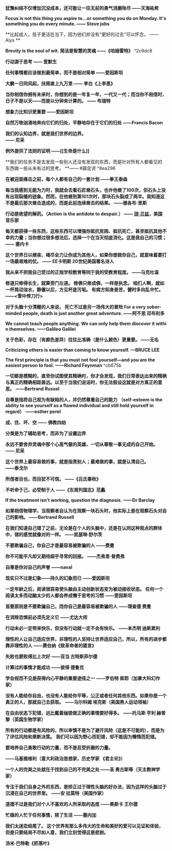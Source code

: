 **犹豫纠结不仅增加沉没成本，还可能让一往无前的勇气消磨殆尽 
——天海祐希**

**Focus is not this thing you aspire to…or something you do on Monday. It's something you do every minute.
—— Steve jobs**

**比起成人，孩子更活在当下，因为他们并没有"更好的过去“可以怀念。
—— Alys **

**Brevity is the soul of wit. 简洁是智慧的灵魂
——《哈姆雷特》** ^2c9dc8

**行动源于思考
—— 爱默生**

**任何事情都应该做到最简单，而不是相对简单
——爱因斯坦**

**大鹏一日同风起，扶摇直上九万里
—— 李白《上李邕》**


**当你相信你拥有未来时，你想到的是一年复一年，一代又一代；而当你不相信时，日子不是以天——而是以分钟来计算的。
—— 布瑞特**

**想象力比知识更重要
——爱因斯坦**


**自然万物汹涌地奔向它们的归处，平静地存在于它们的归处
——Francis Bacon**

**我们的认知边界，就是我们世界的边界。  
—— 尼采** ​

**例外提供了法则的证明
——[[生命是什么]]**


**我们的任务不是去发现一些别人还没有发现的东西，而是针对所有人都看见的东西做一些从未有过的思考。
**—— #薛定谔 ^8ea296


**在被迎面痛击之前，每个人都有自己的一套计划
——拳王泰森**


**每当我感到无能为力时，我就会去看石匠凿石头，也许他凿了100次，但石头上没有出现裂缝的迹象。然而，在他凿到第101次时，那块石头裂成了两半。我知道这不是最后那次凿击造成的，而是此前连续凿击的结果。
——雅各布·里斯**

**行动是绝望的解药。（Action is the antidote to despair.）
—— [琼·贝兹](https://www.brainyquote.com/quotes/joan_baez_132657)，美国音乐家**


**每天都获得一些东西，这些东西可以增强你抵抗贫困、抵抗死亡，甚至抵抗其他不幸的力量；当你想过很多想法后，选择一个在当天彻底消化。这是我自己的习惯；
—— 塞内卡**



**这个世界日以继夜、竭尽全力让你成为其他人，如果你想做你自己，就意味着要打一场最艰难的仗。
—— EE卡明斯 20世纪美国著名诗人**



**我从来不把我自己受过的正规学校教育等同于我的受教育程度。
——马克吐温**


**修道只修得长生，就算旁门左道。
修佛只修成佛，一样是执念。
咱们人啊，就如一杯晃动浊水，静置以后，方见杯底污垢。
有病方知身是苦，健时多向乱中忙。
——<雪中悍刀行>**



**对于头脑十分清醒的人来说， 死亡不过是另一场伟大的冒险
For a very sober-minded people, death is just another great adventure.
——阿不思 邓布利多**


**We cannot teach people anything. We can only help them discover it within themselves.
——Galileo Galilei**



**关于色彩，存在（有颜色差异）往往比准确（是什么颜色）更重要。
——无名**

**Criticizing others is easier than coming to know yourself.**
**—BRUCE LEE**


**The first principle is that you must not fool yourself—and you are the easiest person to fool.**
**——Richard Feynman** ^cb675b


**一切都是模糊的，直至你试图使其精确时，你才会发现，我们日常表达出来的精确与真正的精确相距甚远。以至于当我们说话时，你无法假设这就是对方真正的意思。**
**——Bertrand Russel**


**自尊是指将自己视为有缺陷的人，并仍然尊重自己的能力**
**（self-esteem is the ability to see yourself as a flawed individual and still hold yourself in regard）** 
**——esther perel**


**成、住、坏、空** 
**—— 佛教四劫**


**分类是为了辅助思考，而非为了设置边界** 


**永远不要舍弃灵魂中那个心高气傲的英雄，一切从尊敬一事无成的自己开始。**  
**—— 尼采 ​**


**这个世界上最容易做的事，就是指责别人；最难做的事，就是认清自己。**  
**——泰戈尔 ​**



**所信者目也，而目犹不可信。**
**——《吕氏春秋》**


**不听命于己，必受制于人**
**——《东周列国志》范蠡**

**If the treatment isn’t working, question the diagnosis.**
**——Dr Barclay**


**如果相信物理学，当观察者自认为在观察一块石头时，他实际上是在观察石头对自己的影响。**
**——Bertrand Russell**


**在我们知道自己错了之前，无论是在个人的头脑中，还是在认同这种观点的群体中，错的感觉就像对的一样。**
**——凯瑟琳·舒尔茨**

**不要欺骗自己，你自己才是最容易被欺骗的人**
**——费曼**


**你不可能平凡却又期待超乎寻常的回报。**
**——杰弗里·普费弗**


**自尊是你对自己的声誉**
**——naval**


**现实只不过是幻象——持久的幻象而已**
**——爱因斯坦**



**一定年龄之后，阅读很容易使头脑由主动创新状态变为被动接收状态。
任何一个阅读太多而动脑太少的人都会养成懒于思考的习惯**
**——爱因斯坦**



**首要原则是不要欺骗自己，而你自己是最容易被欺骗的人**
**——理查德 费曼**



**在消除恐惧前必须先定义它**
**——尤达大师**



**行动未必一定带来快乐，但没有行动就一定不会有快乐。** 
**——本杰明 迪斯累利**



**理性的人让自己适应世界，非理性的人坚持让世界适应自己，所以，所有的进步都靠非理性的人**
**——萧伯纳《致革命者的箴言》**



**失败也要败得比上次好**
**——亚当 古特斯菲尔德**



**计算过的事情才能成功**
**——彼得 德鲁克**



**学会视而不见是获得内心平静的重要途径之一**
**——罗伯特 索耶（加拿大科幻作家）**



**没有人能给你自由，也没有人能给你平等，公正或者任何其他东西。如果你是一个真正的人，那就自己去获取。**
**——马尔科姆 埃克斯（美国黑人运动领袖）**



**在自由状态下犯错，远比戴着枷锁做正确的事情要好得多。**
**——托马斯 亨利 赫胥黎（英国生物学家）**



**所有的行动都是有风险的，所以审慎不是为了避开风险（这是不可能的），而是为了评估风险和果断决策。**
**我们可以因为野心而犯错，却不能因为懒惰而犯错。**

**要培养自己勇敢行动的力量，而不是忍受折磨的力量。**

**——马基雅维利（意大利政治思想家，历史学家 《君主论》）**



**一个人的完美之处就在于找到自己的不完美之处**
**——圣 奥古斯等（天主教神学家）**



**专注于我们自身之外的东西，是矫正过于理性头脑的好办法，因为这样的头脑过于沉浸在自己的世界里。**
**——安 拉莫特（美国作家）**



**道德不过是我们对个人不喜欢的人所采取的态度**
**——奥斯卡 王尔德**



**忙碌的人忙于任何事情，除了生活**
**——塞内加**



**我们太迷恋结尾了。
这个世界有那么多伟大的生命和美好的爱可以见证和体验，但是只要结局不尽如人意，我们立刻觉得这是悲剧。**  
  
**汤米·巴特勒《抓落叶》** ​​​


